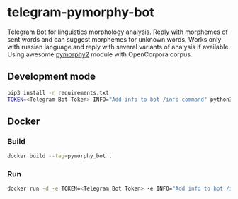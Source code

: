 # telegram-pymorphy-bot

Telegram Bot for linguistics morphology analysis. Reply with morphemes of
sent words and can suggest morphemes for unknown words. Works only with
russian language and reply with several variants of analysis if available. 
Using awesome [pymorphy2](https://github.com/kmike/pymorphy2) module 
with OpenCorpora corpus.

## Development mode

```bash
pip3 install -r requirements.txt
TOKEN=<Telegram Bot Token> INFO="Add info to bot /info command" python3 -m telegram_pymorphy_bot
```

## Docker

### Build

```bash
docker build --tag=pymorphy_bot .
```

### Run

```bash
docker run -d -e TOKEN=<Telegram Bot Token> -e INFO="Add info to bot /info command" pymorphy_bot
```
